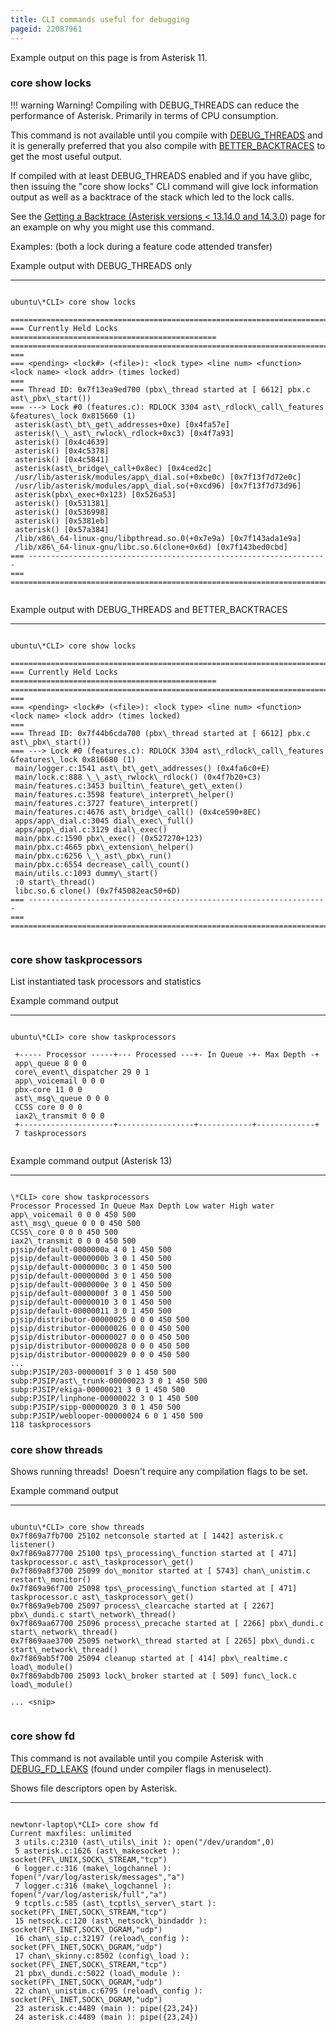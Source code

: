 ```yaml
---
title: CLI commands useful for debugging
pageid: 22087961
---
```


Example output on this page is from Asterisk 11.

### core show locks




!!! warning Warning!
    Compiling with DEBUG\_THREADS can reduce the performance of Asterisk. Primarily in terms of CPU consumption.

      
[//]: # (end-warning)



This command is not available until you compile with [DEBUG\_THREADS](/Getting-Started/Installing-Asterisk/Installing-Asterisk-From-Source/Using-Menuselect-to-Select-Asterisk-Options) and it is generally preferred that you also compile with [BETTER\_BACKTRACES](/Getting-Started/Installing-Asterisk/Installing-Asterisk-From-Source/Using-Menuselect-to-Select-Asterisk-Options) to get the most useful output.

If compiled with at least DEBUG\_THREADS enabled and if you have glibc, then issuing the "core show locks" CLI command will give lock information output as well as a backtrace of the stack which led to the lock calls.

See the [Getting a Backtrace (Asterisk versions < 13.14.0 and 14.3.0)](/Development/Debugging/Getting-a-Backtrace-Asterisk-versions-13.14.0-and-14.3.0) page for an example on why you might use this command.

Examples: (both a lock during a feature code attended transfer)

Example output with DEBUG\_THREADS only


---

  
  


```

ubuntu\*CLI> core show locks

=======================================================================
=== Currently Held Locks ==============================================
=======================================================================
===
=== <pending> <lock#> (<file>): <lock type> <line num> <function> <lock name> <lock addr> (times locked)
===
=== Thread ID: 0x7f13ea9ed700 (pbx\_thread started at [ 6612] pbx.c ast\_pbx\_start())
=== ---> Lock #0 (features.c): RDLOCK 3304 ast\_rdlock\_call\_features &features\_lock 0x815660 (1)
 asterisk(ast\_bt\_get\_addresses+0xe) [0x4fa57e]
 asterisk(\_\_ast\_rwlock\_rdlock+0xc3) [0x4f7a93]
 asterisk() [0x4c4639]
 asterisk() [0x4c5378]
 asterisk() [0x4c5841]
 asterisk(ast\_bridge\_call+0x8ec) [0x4ced2c]
 /usr/lib/asterisk/modules/app\_dial.so(+0xbe0c) [0x7f13f7d72e0c]
 /usr/lib/asterisk/modules/app\_dial.so(+0xcd96) [0x7f13f7d73d96]
 asterisk(pbx\_exec+0x123) [0x526a53]
 asterisk() [0x531381]
 asterisk() [0x536998]
 asterisk() [0x5381eb]
 asterisk() [0x57a384]
 /lib/x86\_64-linux-gnu/libpthread.so.0(+0x7e9a) [0x7f143ada1e9a]
 /lib/x86\_64-linux-gnu/libc.so.6(clone+0x6d) [0x7f143bed0cbd]
=== -------------------------------------------------------------------
===
=======================================================================


```


Example output with DEBUG\_THREADS and BETTER\_BACKTRACES


---

  
  


```

ubuntu\*CLI> core show locks

=======================================================================
=== Currently Held Locks ==============================================
=======================================================================
===
=== <pending> <lock#> (<file>): <lock type> <line num> <function> <lock name> <lock addr> (times locked)
===
=== Thread ID: 0x7f44b6cda700 (pbx\_thread started at [ 6612] pbx.c ast\_pbx\_start())
=== ---> Lock #0 (features.c): RDLOCK 3304 ast\_rdlock\_call\_features &features\_lock 0x816680 (1)
 main/logger.c:1541 ast\_bt\_get\_addresses() (0x4fa6c0+E)
 main/lock.c:888 \_\_ast\_rwlock\_rdlock() (0x4f7b20+C3)
 main/features.c:3453 builtin\_feature\_get\_exten()
 main/features.c:3598 feature\_interpret\_helper()
 main/features.c:3727 feature\_interpret()
 main/features.c:4676 ast\_bridge\_call() (0x4ce590+8EC)
 apps/app\_dial.c:3045 dial\_exec\_full()
 apps/app\_dial.c:3129 dial\_exec()
 main/pbx.c:1590 pbx\_exec() (0x527270+123)
 main/pbx.c:4665 pbx\_extension\_helper()
 main/pbx.c:6256 \_\_ast\_pbx\_run()
 main/pbx.c:6554 decrease\_call\_count()
 main/utils.c:1093 dummy\_start()
 :0 start\_thread()
 libc.so.6 clone() (0x7f45082eac50+6D)
=== -------------------------------------------------------------------
===
=======================================================================


```


### core show taskprocessors

List instantiated task processors and statistics

Example command output


---

  
  


```

ubuntu\*CLI> core show taskprocessors

 +----- Processor -----+--- Processed ---+- In Queue -+- Max Depth -+
 app\_queue 8 0 0
 core\_event\_dispatcher 29 0 1
 app\_voicemail 0 0 0
 pbx-core 11 0 0
 ast\_msg\_queue 0 0 0
 CCSS core 0 0 0
 iax2\_transmit 0 0 0
 +---------------------+-----------------+------------+-------------+
 7 taskprocessors


```


Example command output (Asterisk 13)


---

  
  


```

\*CLI> core show taskprocessors
Processor Processed In Queue Max Depth Low water High water
app\_voicemail 0 0 0 450 500
ast\_msg\_queue 0 0 0 450 500
CCSS\_core 0 0 0 450 500
iax2\_transmit 0 0 0 450 500
pjsip/default-0000000a 4 0 1 450 500
pjsip/default-0000000b 3 0 1 450 500
pjsip/default-0000000c 3 0 1 450 500
pjsip/default-0000000d 3 0 1 450 500
pjsip/default-0000000e 3 0 1 450 500
pjsip/default-0000000f 3 0 1 450 500
pjsip/default-00000010 3 0 1 450 500
pjsip/default-00000011 3 0 1 450 500
pjsip/distributor-00000025 0 0 0 450 500
pjsip/distributor-00000026 0 0 0 450 500
pjsip/distributor-00000027 0 0 0 450 500
pjsip/distributor-00000028 0 0 0 450 500
pjsip/distributor-00000029 0 0 0 450 500
...
subp:PJSIP/203-0000001f 3 0 1 450 500
subp:PJSIP/ast\_trunk-00000023 3 0 1 450 500
subp:PJSIP/ekiga-00000021 3 0 1 450 500
subp:PJSIP/linphone-00000022 3 0 1 450 500
subp:PJSIP/sipp-00000020 3 0 1 450 500
subp:PJSIP/weblooper-00000024 6 0 1 450 500
118 taskprocessors

```


### core show threads

Shows running threads!  Doesn't require any compilation flags to be set.

Example command output


---

  
  


```

ubuntu\*CLI> core show threads
0x7f869a7fb700 25102 netconsole started at [ 1442] asterisk.c listener()
0x7f869a877700 25100 tps\_processing\_function started at [ 471] taskprocessor.c ast\_taskprocessor\_get()
0x7f869a8f3700 25099 do\_monitor started at [ 5743] chan\_unistim.c restart\_monitor()
0x7f869a96f700 25098 tps\_processing\_function started at [ 471] taskprocessor.c ast\_taskprocessor\_get()
0x7f869a9eb700 25097 process\_clearcache started at [ 2267] pbx\_dundi.c start\_network\_thread()
0x7f869aa67700 25096 process\_precache started at [ 2266] pbx\_dundi.c start\_network\_thread()
0x7f869aae3700 25095 network\_thread started at [ 2265] pbx\_dundi.c start\_network\_thread()
0x7f869ab5f700 25094 cleanup started at [ 414] pbx\_realtime.c load\_module()
0x7f869abdb700 25093 lock\_broker started at [ 509] func\_lock.c load\_module()

... <snip>


```


### core show fd

This command is not available until you compile Asterisk with [DEBUG\_FD\_LEAKS](/Getting-Started/Installing-Asterisk/Installing-Asterisk-From-Source/Using-Menuselect-to-Select-Asterisk-Options) (found under compiler flags in menuselect).

Shows file descriptors open by Asterisk.




---

  
  


```

newtonr-laptop\*CLI> core show fd
Current maxfiles: unlimited
 3 utils.c:2310 (ast\_utils\_init ): open("/dev/urandom",0)
 5 asterisk.c:1626 (ast\_makesocket ): socket(PF\_UNIX,SOCK\_STREAM,"tcp")
 6 logger.c:316 (make\_logchannel ): fopen("/var/log/asterisk/messages","a")
 7 logger.c:316 (make\_logchannel ): fopen("/var/log/asterisk/full","a")
 9 tcptls.c:585 (ast\_tcptls\_server\_start ): socket(PF\_INET,SOCK\_STREAM,"tcp")
 15 netsock.c:120 (ast\_netsock\_bindaddr ): socket(PF\_INET,SOCK\_DGRAM,"udp")
 16 chan\_sip.c:32197 (reload\_config ): socket(PF\_INET,SOCK\_DGRAM,"udp")
 17 chan\_skinny.c:8502 (config\_load ): socket(PF\_INET,SOCK\_STREAM,"tcp")
 21 pbx\_dundi.c:5022 (load\_module ): socket(PF\_INET,SOCK\_DGRAM,"udp")
 22 chan\_unistim.c:6795 (reload\_config ): socket(PF\_INET,SOCK\_DGRAM,"udp")
 23 asterisk.c:4489 (main ): pipe({23,24})
 24 asterisk.c:4489 (main ): pipe({23,24})

```


 

 

